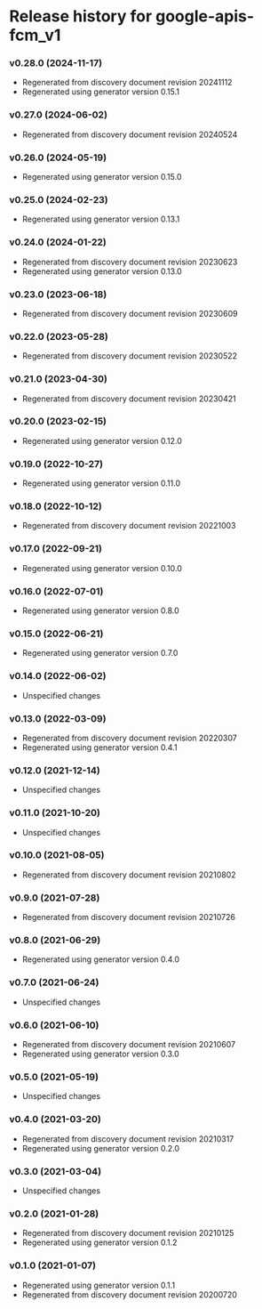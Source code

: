 # Release history for google-apis-fcm_v1

### v0.28.0 (2024-11-17)

* Regenerated from discovery document revision 20241112
* Regenerated using generator version 0.15.1

### v0.27.0 (2024-06-02)

* Regenerated from discovery document revision 20240524

### v0.26.0 (2024-05-19)

* Regenerated using generator version 0.15.0

### v0.25.0 (2024-02-23)

* Regenerated using generator version 0.13.1

### v0.24.0 (2024-01-22)

* Regenerated from discovery document revision 20230623
* Regenerated using generator version 0.13.0

### v0.23.0 (2023-06-18)

* Regenerated from discovery document revision 20230609

### v0.22.0 (2023-05-28)

* Regenerated from discovery document revision 20230522

### v0.21.0 (2023-04-30)

* Regenerated from discovery document revision 20230421

### v0.20.0 (2023-02-15)

* Regenerated using generator version 0.12.0

### v0.19.0 (2022-10-27)

* Regenerated using generator version 0.11.0

### v0.18.0 (2022-10-12)

* Regenerated from discovery document revision 20221003

### v0.17.0 (2022-09-21)

* Regenerated using generator version 0.10.0

### v0.16.0 (2022-07-01)

* Regenerated using generator version 0.8.0

### v0.15.0 (2022-06-21)

* Regenerated using generator version 0.7.0

### v0.14.0 (2022-06-02)

* Unspecified changes

### v0.13.0 (2022-03-09)

* Regenerated from discovery document revision 20220307
* Regenerated using generator version 0.4.1

### v0.12.0 (2021-12-14)

* Unspecified changes

### v0.11.0 (2021-10-20)

* Unspecified changes

### v0.10.0 (2021-08-05)

* Regenerated from discovery document revision 20210802

### v0.9.0 (2021-07-28)

* Regenerated from discovery document revision 20210726

### v0.8.0 (2021-06-29)

* Regenerated using generator version 0.4.0

### v0.7.0 (2021-06-24)

* Unspecified changes

### v0.6.0 (2021-06-10)

* Regenerated from discovery document revision 20210607
* Regenerated using generator version 0.3.0

### v0.5.0 (2021-05-19)

* Unspecified changes

### v0.4.0 (2021-03-20)

* Regenerated from discovery document revision 20210317
* Regenerated using generator version 0.2.0

### v0.3.0 (2021-03-04)

* Unspecified changes

### v0.2.0 (2021-01-28)

* Regenerated from discovery document revision 20210125
* Regenerated using generator version 0.1.2

### v0.1.0 (2021-01-07)

* Regenerated using generator version 0.1.1
* Regenerated from discovery document revision 20200720

